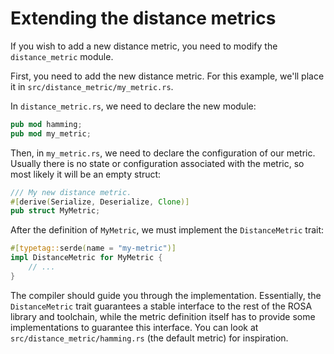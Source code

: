 # Extending the distance metrics

If you wish to add a new distance metric, you need to modify the `distance_metric` module.

First, you need to add the new distance metric. For this example, we'll place it in
`src/distance_metric/my_metric.rs`.

In `distance_metric.rs`, we need to declare the new module:

```rust
pub mod hamming;
pub mod my_metric;
```

Then, in `my_metric.rs`, we need to declare the configuration of our metric. Usually there is no
state or configuration associated with the metric, so most likely it will be an empty struct:

```rust
/// My new distance metric.
#[derive(Serialize, Deserialize, Clone)]
pub struct MyMetric;
```

After the definition of `MyMetric`, we must implement the `DistanceMetric` trait:

```rust
#[typetag::serde(name = "my-metric")]
impl DistanceMetric for MyMetric {
    // ...
}
```

The compiler should guide you through the implementation. Essentially, the `DistanceMetric` trait
guarantees a stable interface to the rest of the ROSA library and toolchain, while the metric
definition itself has to provide some implementations to guarantee this interface. You can look at
`src/distance_metric/hamming.rs` (the default metric) for inspiration.
